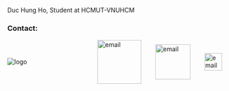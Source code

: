 Duc Hung Ho, Student at HCMUT-VNUHCM

### Contact:
<img
    src = 'http://e-learning.hcmut.edu.vn/theme/boost/pix/logo.png'
    alt = 'logo'
    style = "max-width: 5rem"
    align = "center"
/><a href = "mailto:duchungho.cs@gmail.com"><img src = "https://ssl.gstatic.com/ui/v1/icons/mail/rfr/logo_gmail_lockup_default_2x_r5.png" alt = 'email' style="margin-top:1px; margin-left:10rem" align = "center" width=100px/></a><a href = "https://www.linkedin.com/in/duc-hung-ho-9b92a620b"><img src = "https://upload.wikimedia.org/wikipedia/commons/thumb/8/80/LinkedIn_Logo_2013.svg/400px-LinkedIn_Logo_2013.svg.png" alt = 'email' style="margin-top:1px;margin-left:2rem" align = "center" width=80px/></a><a href = "https://github.com/iduchungho"><img src = "https://github.githubassets.com/images/modules/logos_page/GitHub-Mark.png" alt = 'email' style="margin-top:1px;margin-left:2rem" align = "center" width=40px/></a>
